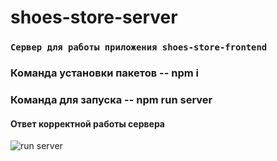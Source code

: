 # shoes-store-server
### `Сервер для работы приложения shoes-store-frontend`
### Команда установки пакетов -- <b> npm i </b>
### Команда для запуска -- <b> npm run server </b>
#### Ответ корректной работы сервера
<image src="https://github.com/ApprenticeWeb/shoes-store-server/blob/main/runServer.png" alt="run server">

